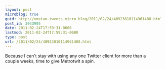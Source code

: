 ```yaml
---
layout: post
microblog: true
guid: http://vmstan-tweets.micro.blog/2011/02/24/40923810114961408.html
post_id: 3043905
date: 2011-02-24T17:59:31-0600
lastmod: 2011-02-24T17:59:31-0600
type: post
url: /2011/02/24/40923810114961408.html
---
```

Because I can't stay with using any one Twitter client for more than a couple weeks, time to give Metrotwit a spin.
